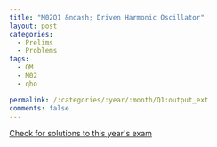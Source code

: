 ```yaml
---
title: "M02Q1 &ndash; Driven Harmonic Oscillator"
layout: post
categories:
  - Prelims
  - Problems
tags:
  - QM
  - M02
  - qho

permalink: /:categories/:year/:month/Q1:output_ext
comments: false
---
```

<object data="2002M1Q.pdf" type="application/pdf" width="100%" height="500"></object>
<div class="message"><a href='https://princetonprelim.com/prelim/9/'>Check for solutions to this year's exam</a></div>